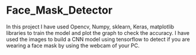 # Face_Mask_Detector
In this project I have used Opencv, Numpy, sklearn, Keras, matplotlib libraries to train the model and plot the graph to check the accuracy. I have used the images to build a CNN model using tensorflow to detect if you are wearing a face mask by using the webcam of your PC. 
